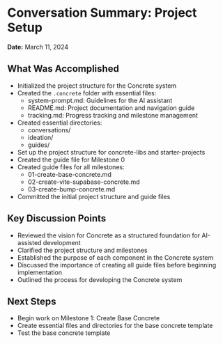 # Conversation Summary: Project Setup

**Date:** March 11, 2024

## What Was Accomplished

- Initialized the project structure for the Concrete system
- Created the `.concrete` folder with essential files:
  - system-prompt.md: Guidelines for the AI assistant
  - README.md: Project documentation and navigation guide
  - tracking.md: Progress tracking and milestone management
- Created essential directories:
  - conversations/
  - ideation/
  - guides/
- Set up the project structure for concrete-libs and starter-projects
- Created the guide file for Milestone 0
- Created guide files for all milestones:
  - 01-create-base-concrete.md
  - 02-create-vite-supabase-concrete.md
  - 03-create-bump-concrete.md
- Committed the initial project structure and guide files

## Key Discussion Points

- Reviewed the vision for Concrete as a structured foundation for AI-assisted development
- Clarified the project structure and milestones
- Established the purpose of each component in the Concrete system
- Discussed the importance of creating all guide files before beginning implementation
- Outlined the process for developing the Concrete system

## Next Steps

- Begin work on Milestone 1: Create Base Concrete
- Create essential files and directories for the base concrete template
- Test the base concrete template 
